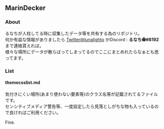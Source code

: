 ## MarinDecker

### About
るなちが人柱してる時に収集したデータ等を共有する為のリポジトリ。  
何か有益な情報がありましたら [Twitter@lunalightp](https://twitter.com/lunalightp) かDiscord : **るなち✿#8192** まで連絡貰えれば。  
様々な場所にデータが散らばってしまってるのでここにまとめれたらなぁとも思ってます。


### List

#### themecsslist.md
気付きにくい場所(あまり使わない要素等)のクラス名等が記載されてるファイルです。  
センシティブメディア警告等、一度設定したら見落としがちな物も入っているので良ければご利用ください。



Fine.
